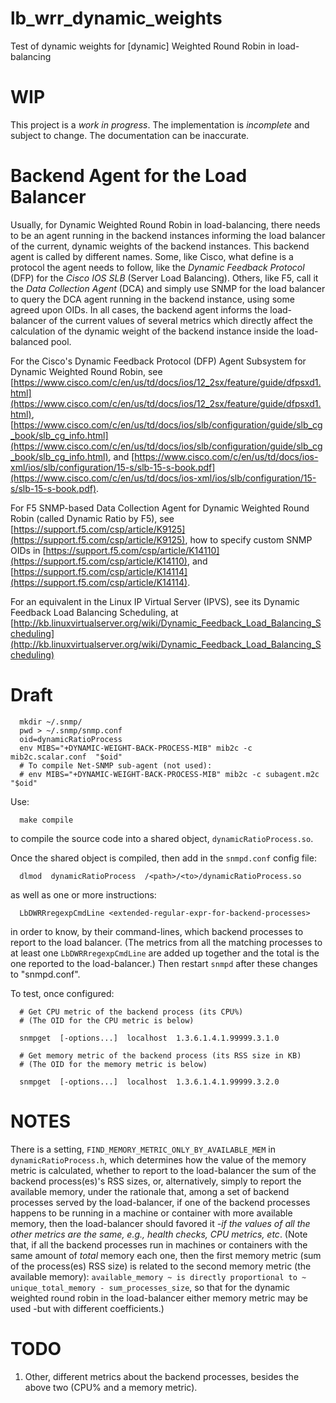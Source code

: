 # lb_wrr_dynamic_weights

Test of dynamic weights for [dynamic] Weighted Round Robin in load-balancing

# WIP

This project is a *work in progress*. The implementation is *incomplete* and
subject to change. The documentation can be inaccurate.

# Backend Agent for the Load Balancer

Usually, for Dynamic Weighted Round Robin in load-balancing, there needs to
be an agent running in the backend instances informing the load balancer of
the current, dynamic weights of the backend instances. This backend agent
is called by different names. Some, like Cisco, what define is a protocol
the agent needs to follow, like the *Dynamic Feedback Protocol* (DFP) for the
*Cisco IOS SLB* (Server Load Balancing). Others, like F5, call it the
*Data Collection Agent* (DCA) and simply use SNMP for the load balancer to
query the DCA agent running in the backend instance, using some agreed
upon OIDs. In all cases, the backend agent informs the load-balancer of the
current values of several metrics which directly affect the calculation of
the dynamic weight of the backend instance inside the load-balanced pool.

For the Cisco's Dynamic Feedback Protocol (DFP) Agent Subsystem for Dynamic
Weighted Round Robin, see
[https://www.cisco.com/c/en/us/td/docs/ios/12_2sx/feature/guide/dfpsxd1.html](https://www.cisco.com/c/en/us/td/docs/ios/12_2sx/feature/guide/dfpsxd1.html),
[https://www.cisco.com/c/en/us/td/docs/ios/slb/configuration/guide/slb_cg_book/slb_cg_info.html](https://www.cisco.com/c/en/us/td/docs/ios/slb/configuration/guide/slb_cg_book/slb_cg_info.html),
and [https://www.cisco.com/c/en/us/td/docs/ios-xml/ios/slb/configuration/15-s/slb-15-s-book.pdf](https://www.cisco.com/c/en/us/td/docs/ios-xml/ios/slb/configuration/15-s/slb-15-s-book.pdf).

For F5 SNMP-based Data Collection Agent for Dynamic Weighted Round Robin
(called Dynamic Ratio by F5), see
[https://support.f5.com/csp/article/K9125](https://support.f5.com/csp/article/K9125),
how to specify custom SNMP OIDs in [https://support.f5.com/csp/article/K14110](https://support.f5.com/csp/article/K14110),
and [https://support.f5.com/csp/article/K14114](https://support.f5.com/csp/article/K14114).

For an equivalent in the Linux IP Virtual Server (IPVS), see its
Dynamic Feedback Load Balancing Scheduling, at
[http://kb.linuxvirtualserver.org/wiki/Dynamic_Feedback_Load_Balancing_Scheduling](http://kb.linuxvirtualserver.org/wiki/Dynamic_Feedback_Load_Balancing_Scheduling)


# Draft

      mkdir ~/.snmp/
      pwd > ~/.snmp/snmp.conf
      oid=dynamicRatioProcess
      env MIBS="+DYNAMIC-WEIGHT-BACK-PROCESS-MIB" mib2c -c mib2c.scalar.conf  "$oid"
      # To compile Net-SNMP sub-agent (not used):
      # env MIBS="+DYNAMIC-WEIGHT-BACK-PROCESS-MIB" mib2c -c subagent.m2c       "$oid"

Use:

      make compile

to compile the source code into a shared object, `dynamicRatioProcess.so`.

Once the shared object is compiled, then add in the `snmpd.conf` config file:

      dlmod  dynamicRatioProcess  /<path>/<to>/dynamicRatioProcess.so

as well as one or more instructions:

      LbDWRRregexpCmdLine <extended-regular-expr-for-backend-processes>

in order to know, by their command-lines, which backend processes to report to
the load balancer. (The metrics from all the matching processes to at least one
`LbDWRRregexpCmdLine` are added up together and the total is the one reported
to the load-balancer.) Then restart `snmpd` after these changes to "snmpd.conf".

To test, once configured:

      # Get CPU metric of the backend process (its CPU%)
      # (The OID for the CPU metric is below)
       
      snmpget  [-options...]  localhost  1.3.6.1.4.1.99999.3.1.0
       
      # Get memory metric of the backend process (its RSS size in KB)
      # (The OID for the memory metric is below)
       
      snmpget  [-options...]  localhost  1.3.6.1.4.1.99999.3.2.0

# NOTES

There is a setting, `FIND_MEMORY_METRIC_ONLY_BY_AVAILABLE_MEM` in `dynamicRatioProcess.h`, which determines how the value of the memory metric is calculated, whether to report to the load-balancer the sum of the backend process(es)'s RSS sizes, or, alternatively, simply to report the available memory, under the rationale that, among a set of backend processes served by the load-balancer, if one of the backend processes happens to be running in a machine or container with more available memory, then the load-balancer should favored it -*if the values of all the other metrics are the same, e.g., health checks, CPU metrics, etc*. (Note that, if all the backend processes run in machines or containers with the same amount of *total* memory each one, then the first memory metric (sum of the process(es) RSS size) is related to the second memory metric (the available memory): `available_memory ~ is directly proportional to ~ unique_total_memory - sum_processes_size`, so that for the dynamic weighted round robin in the load-balancer either memory metric may be used -but with different coefficients.)

# TODO

1. Other, different metrics about the backend processes, besides the above two (CPU% and a memory metric).

